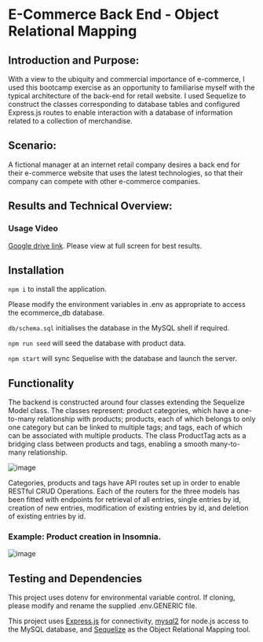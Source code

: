 # E-Commerce Back End - Object Relational Mapping

## Introduction and Purpose:

With a view to the ubiquity and commercial importance of e-commerce, I used this bootcamp exercise as an opportunity to familiarise myself with the typical architecture of the back-end for retail website. I used Sequelize to construct the classes corresponding to database tables and configured Express.js routes to enable interaction with a database of information related to a collection of merchandise. 

## Scenario:

A fictional manager at an internet retail company desires a back end for their e-commerce website that uses the latest technologies, so that their company can compete with other e-commerce companies.

## Results and Technical Overview:

### Usage Video 

[Google drive link](https://drive.google.com/file/d/1MixVdjmVMZA3ubV0olrf8nWlMUX5tzQ9/view). Please view at full screen for best results.

## Installation

`npm i` to install the application.

Please modify the environment variables in .env as appropriate to access the ecommerce_db database.

`db/schema.sql` initialises the database in the MySQL shell if required.

`npm run seed` will seed the database with product data.

`npm start` will sync Sequelise with the database and launch the server.

## Functionality

The backend is constructed around four classes extending the Sequelize Model class. The classes represent: product categories, which have a one-to-many relationship with products; products, each of which belongs to only one category but  can be linked to multiple tags; and tags, each of which can be associated with multiple products. The class ProductTag acts as a bridging class between products and tags, enabling a smooth many-to-many relationship.

![image](https://user-images.githubusercontent.com/121476474/221408267-0e23424d-9563-4b55-a942-861146e8d0eb.png)

Categories, products and tags have API routes set up in order to enable RESTful CRUD Operations. Each of the routers for the three models has been fitted with endpoints for retrieval of all entries, single entries by id, creation of new entries, modification of existing entries by id, and deletion of existing entries by id.

### Example: Product creation in Insomnia.

![image](https://user-images.githubusercontent.com/121476474/221408447-126f2c95-ac7a-4c9a-be0b-d1ed9e59345d.png)


## Testing and Dependencies

This project uses dotenv for environmental variable control. If cloning, please modify and rename the supplied .env.GENERIC file.

This project uses [Express.js](https://expressjs.com/) for connectivity, [mysql2](https://www.npmjs.com/package/mysql2) for node.js access to the MySQL database, and [Sequelize](https://sequelize.org/) as the Object Relational Mapping tool.
